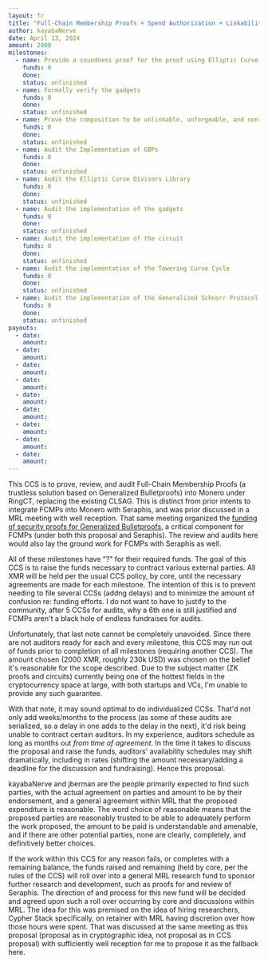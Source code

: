 ```yaml
---
layout: fr
title: "Full-Chain Membership Proofs + Spend Authorization + Linkability Research CCS"
author: kayabaNerve
date: April 13, 2024
amount: 2000
milestones:
  - name: Provide a soundness proof for the proof using Elliptic Curve Divisors
    funds: 0
    done:
    status: unfinished
  - name: Formally verify the gadgets
    funds: 0
    done:
    status: unfinished
  - name: Prove the composition to be unlinkable, unforgeable, and non-malleable
    funds: 0
    done:
    status: unfinished
  - name: Audit the Implementation of GBPs
    funds: 0
    done:
    status: unfinished
  - name: Audit the Elliptic Curve Divisors Library
    funds: 0
    done:
    status: unfinished
  - name: Audit the implementation of the gadgets
    funds: 0
    done:
    status: unfinished
  - name: Audit the implementation of the circuit
    funds: 0
    done:
    status: unfinished
  - name: Audit the implementation of the Towering Curve Cycle
    funds: 0
    done:
    status: unfinished
  - name: Audit the implementation of the Generalized Schnorr Protocol
    funds: 0
    done:
    status: unfinished
payouts:
  - date:
    amount:
  - date:
    amount:
  - date:
    amount:
  - date:
    amount:
  - date:
    amount:
  - date:
    amount:
  - date:
    amount:
  - date:
    amount:
  - date:
    amount:
---
```


This CCS is to prove, review, and audit Full-Chain Membership Proofs (a trustless solution based on Generalized Bulletproofs) into Monero under RingCT, replacing the existing CLSAG. This is distinct from prior intents to integrate FCMPs into Monero with Seraphis, and was prior discussed in a MRL meeting with well reception. That same meeting organized the [funding of security proofs for Generalized Bulletproofs](https://ccs.getmonero.org/proposals/cypherstack-gbp-security-proofs.html), a critical component for FCMPs (under both this proposal and Seraphis). The review and audits here would also lay the ground work for FCMPs with Seraphis as well.

All of these milestones have "?" for their required funds. The goal of this CCS is to raise the funds necessary to contract various external parties. All XMR will be held per the usual CCS policy, by core, until the necessary agreements are made for each milestone. The intention of this is to prevent needing to file several CCSs (addng delays) and to minimize the amount of confusion re: funding efforts. I do not want to have to justify to the community, after 5 CCSs for audits, why a 6th one is still justified and FCMPs aren't a black hole of endless fundraises for audits.

Unfortunately, that last note cannot be completely unavoided. Since there are not auditors ready for each and every milestone, this CCS may run out of funds prior to completion of all milestones (requiring another CCS). The amount chosen (2000 XMR, roughly 230k USD) was chosen on the belief it's reasonable for the scope described. Due to the subject matter (ZK proofs and circuits) currently being one of the hottest fields in the cryptocurrency space at large, with both startups and VCs, I'm unable to provide any such guarantee.

With that note, it may sound optimal to do individualized CCSs. That'd not only add weeks/months to the process (as some of these audits are serialized, so a delay in one adds to the delay in the next), it'd risk being unable to contract certain auditors. In my experience, auditors schedule as long as months out *from time of agreement*. In the time it takes to discuss the proposal and raise the funds, auditors' availability schedules may shift dramatically, including in rates (shifting the amount necessary/adding a deadline for the discussion and fundraising). Hence this proposal.

kayabaNerve and jberman are the people primarily expected to find such parties, with the actual agreement on parties and amount to be by their endorsement, and a general agreement within MRL that the proposed expenditure is reasonable. The word choice of reasonable means that the proposed parties are reasonably trusted to be able to adequately perform the work proposed, the amount to be paid is understandable and amenable, and if there are other potential parties, none are clearly, completely, and definitively better choices. 

If the work within this CCS for any reason fails, or completes with a remaining balance, the funds raised and remaining (held by core, per the rules of the CCS) will roll over into a general MRL research fund to sponsor further research and development, such as proofs for and review of Seraphis. The direction of and process for this new fund will be decided and agreed upon such a roll over occurring by core and discussions within MRL. The idea for this was premised on the idea of hiring researchers, Cypher Stack specifically, on retainer with MRL having discretion over how those hours were spent. That was discussed at the same meeting as this proposal (proposal as in cryptographic idea, not proposal as in CCS proposal) with sufficiently well reception for me to propose it as the fallback here.
